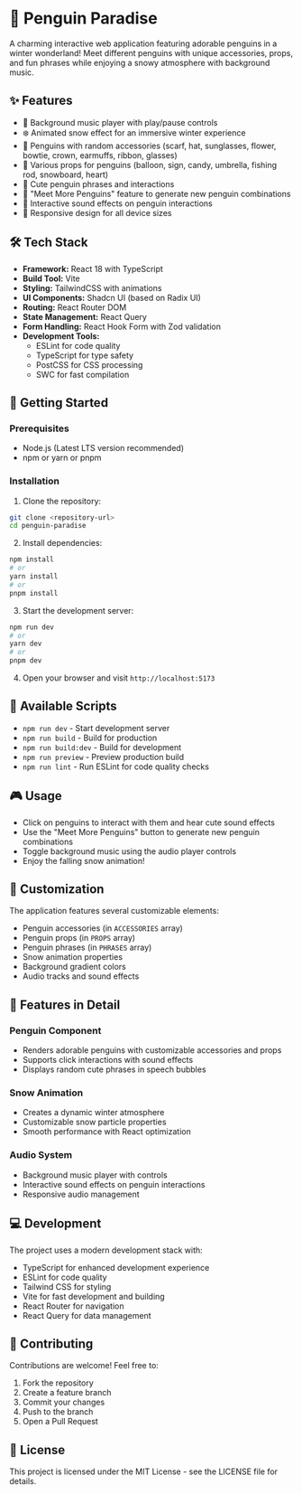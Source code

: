 # 🐧 Penguin Paradise

A charming interactive web application featuring adorable penguins in a winter wonderland! Meet different penguins with unique accessories, props, and fun phrases while enjoying a snowy atmosphere with background music.

## ✨ Features

- 🎵 Background music player with play/pause controls
- ❄️ Animated snow effect for an immersive winter experience
- 🎩 Penguins with random accessories (scarf, hat, sunglasses, flower, bowtie, crown, earmuffs, ribbon, glasses)
- 🎈 Various props for penguins (balloon, sign, candy, umbrella, fishing rod, snowboard, heart)
- 💬 Cute penguin phrases and interactions
- 🔄 "Meet More Penguins" feature to generate new penguin combinations
- 🎵 Interactive sound effects on penguin interactions
- 📱 Responsive design for all device sizes

## 🛠️ Tech Stack

- **Framework:** React 18 with TypeScript
- **Build Tool:** Vite
- **Styling:** TailwindCSS with animations
- **UI Components:** Shadcn UI (based on Radix UI)
- **Routing:** React Router DOM
- **State Management:** React Query
- **Form Handling:** React Hook Form with Zod validation
- **Development Tools:**
  - ESLint for code quality
  - TypeScript for type safety
  - PostCSS for CSS processing
  - SWC for fast compilation

## 🚀 Getting Started

### Prerequisites

- Node.js (Latest LTS version recommended)
- npm or yarn or pnpm

### Installation

1. Clone the repository:
```bash
git clone <repository-url>
cd penguin-paradise
```

2. Install dependencies:
```bash
npm install
# or
yarn install
# or
pnpm install
```

3. Start the development server:
```bash
npm run dev
# or
yarn dev
# or
pnpm dev
```

4. Open your browser and visit `http://localhost:5173`

## 🔧 Available Scripts

- `npm run dev` - Start development server
- `npm run build` - Build for production
- `npm run build:dev` - Build for development
- `npm run preview` - Preview production build
- `npm run lint` - Run ESLint for code quality checks

## 🎮 Usage

- Click on penguins to interact with them and hear cute sound effects
- Use the "Meet More Penguins" button to generate new penguin combinations
- Toggle background music using the audio player controls
- Enjoy the falling snow animation!

## 🎨 Customization

The application features several customizable elements:

- Penguin accessories (in `ACCESSORIES` array)
- Penguin props (in `PROPS` array)
- Penguin phrases (in `PHRASES` array)
- Snow animation properties
- Background gradient colors
- Audio tracks and sound effects

## 🌟 Features in Detail

### Penguin Component
- Renders adorable penguins with customizable accessories and props
- Supports click interactions with sound effects
- Displays random cute phrases in speech bubbles

### Snow Animation
- Creates a dynamic winter atmosphere
- Customizable snow particle properties
- Smooth performance with React optimization

### Audio System
- Background music player with controls
- Interactive sound effects on penguin interactions
- Responsive audio management

## 💻 Development

The project uses a modern development stack with:

- TypeScript for enhanced development experience
- ESLint for code quality
- Tailwind CSS for styling
- Vite for fast development and building
- React Router for navigation
- React Query for data management

## 🤝 Contributing

Contributions are welcome! Feel free to:

1. Fork the repository
2. Create a feature branch
3. Commit your changes
4. Push to the branch
5. Open a Pull Request

## 📝 License

This project is licensed under the MIT License - see the LICENSE file for details.
